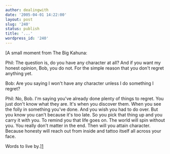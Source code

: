 ```yaml
---
author: dealingwith
date: '2005-04-01 14:22:00'
layout: post
slug: '240'
status: publish
title: '...'
wordpress_id: '240'
---
```


[A small moment from The Big Kahuna:

Phil: The question is, do you have any character at all? And if you want my
honest opinion, Bob, you do not. For the simple reason that you don't regret
anything yet.

Bob: Are you saying I won't have any character unless I do something I regret?

Phil: No, Bob. I'm saying you've already done plenty of things to regret. You
just don't know what they are. It's when you discover them. When you see the
folly in something you've done. And you wish you had to do over. But you know
you can't because it's too late. So you pick that thing up and you carry it
with you. To remind you that life goes on. The world will spin without you.
You really don't matter in the end. Then will you attain character. Because
honesty will reach out from inside and tattoo itself all across your face.

Words to live by.][1]

   [1]: http://www.powazek.com/2005/04/000505.html

